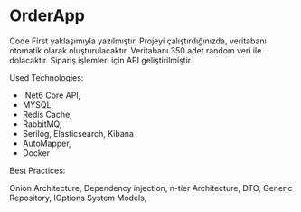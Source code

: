 # OrderApp

Code First yaklaşımıyla yazılmıştır. Projeyi çalıştırdığınızda, veritabanı otomatik olarak oluşturulacaktır. Veritabanı 350 adet random veri ile dolacaktır.
Sipariş işlemleri için API geliştirilmiştir.

Used Technologies:

* .Net6 Core API, 
* MYSQL, 
* Redis Cache,
* RabbitMQ,
* Serilog, Elasticsearch, Kibana
* AutoMapper, 
* Docker

Best Practices: 

Onion Architecture, 
Dependency injection, 
n-tier Architecture, 
DTO, 
Generic Repository, 
IOptions System Models, 
